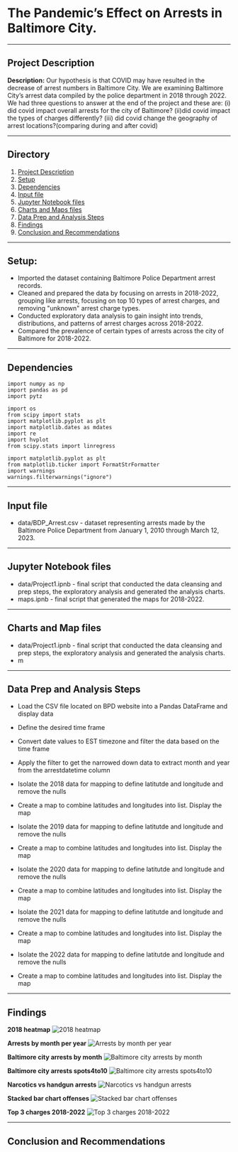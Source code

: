# The Pandemic’s Effect on Arrests in Baltimore City.

---

## Project Description

**Description:** Our hypothesis is that COVID may have resulted in the decrease of arrest numbers in Baltimore City. We are examining Baltimore City’s arrest data compiled by the police department in 2018 through 2022. We had three questions to answer at the end of the project and these are: (i) did covid impact overall arrests for the city of Baltimore? (ii)did covid impact the types of charges differently? (iii) did covid change the geography of arrest locations?(comparing during and after covid)

---

## Directory
1. [Project Description](#Project-Description)
2. [Setup](#Setup)
3. [Dependencies](#Dependencies)
4. [Input file](#Input-file)
5. [Jupyter Notebook files](#Jupyter-Notebook-files)
6. [Charts and Maps files](#Charts-and-Maps-files)
7. [Data Prep and Analysis Steps](#Data-Prep-and-Analysis-Steps)
8. [Findings](#Findings)
9. [Conclusion and Recommendations](#Conclusion-and-Recommendations)

---

## Setup: 
- Imported the dataset containing Baltimore Police Department arrest records.
- Cleaned and prepared the data by focusing on arrests in 2018-2022, grouping like arrests, focusing on top 10 types of arrest charges, and removing "unknown" arrest charge types.
- Conducted exploratory data analysis to gain insight into trends, distributions, and patterns of arrest charges across 2018-2022. 
- Compared the prevalence of certain types of arrests across the city of Baltimore for 2018-2022.

---

## Dependencies 
  
    import numpy as np
    import pandas as pd
    import pytz

    import os 
    from scipy import stats
    import matplotlib.pyplot as plt
    import matplotlib.dates as mdates
    import re
    import hvplot
    from scipy.stats import linregress

    import matplotlib.pyplot as plt
    from matplotlib.ticker import FormatStrFormatter
    import warnings
    warnings.filterwarnings("ignore")

---

## Input file

- data/BDP_Arrest.csv - dataset representing arrests made by the Baltimore Police Department from January 1, 2010 through March 12, 2023.

---

## Jupyter Notebook files

- data/Project1.ipnb - final script that conducted the data cleansing and prep steps, the exploratory analysis and generated the analysis charts.
- maps.ipnb - final script that generated the maps for 2018-2022.

---

## Charts and Map files

- data/Project1.ipnb - final script that conducted the data cleansing and prep steps, the exploratory analysis and generated the analysis charts.
- m



---

## Data Prep and Analysis Steps

- Load the CSV file located on BPD website into a Pandas DataFrame and display data

- Define the desired time frame

- Convert date values to EST timezone and filter the data based on the time frame

- Apply the filter to get the narrowed down data to extract month and year from the arrestdatetime column

- Isolate the 2018 data for mapping to define latitutde and longitude and remove the nulls
  
- Create a map to combine latitudes and longitudes into list. Display the map

- Isolate the 2019 data for mapping to define latitutde and longitude and remove the nulls
  
- Create a map to combine latitudes and longitudes into list. Display the map

- Isolate the 2020 data for mapping to define latitutde and longitude and remove the nulls
 
- Create a map to combine latitudes and longitudes into list. Display the map

- Isolate the 2021 data for mapping to define latitutde and longitude and remove the nulls
  
- Create a map to combine latitudes and longitudes into list. Display the map

- Isolate the 2022 data for mapping to define latitutde and longitude and remove the nulls

- Create a map to combine latitudes and longitudes into list. Display the map

---

## Findings

**2018 heatmap**
![2018 heatmap](Data/2018_heatmap.png)

**Arrests by month per year**
![Arrests by month per year](Data/Arrests_by_month_year.png)

**Baltimore city arrests by month**
![Baltimore city arrests by month](Data/Baltimore_City_arrests_by_month.png)

**Baltimore city arrests spots4to10**
![Baltimore city arrests spots4to10](Data/Baltimore_City_arrests_spots4to10.png)

**Narcotics vs handgun arrests**
![Narcotics vs handgun arrests](Data/narcotics_vs_handgun_arrests.png)

**Stacked bar chart offenses**
![Stacked bar chart offenses](Data/stacked_bar_chart_offenses.png)

**Top 3 charges 2018-2022**
![Top 3 charges 2018-2022](Data/top_3_charges_2018-2022.png)

---

## Conclusion and Recommendations












